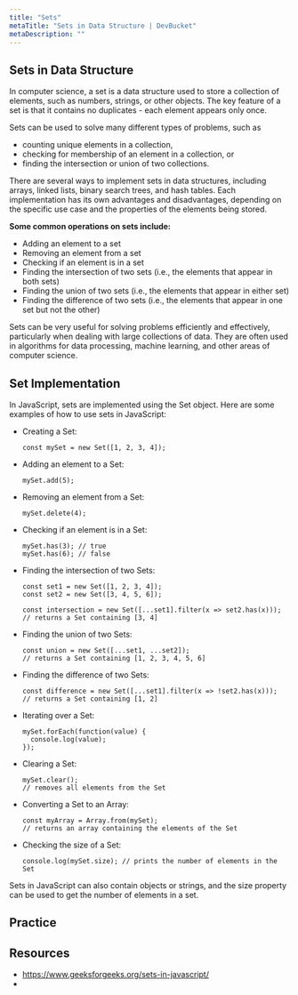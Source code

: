 ```yaml
---
title: "Sets"
metaTitle: "Sets in Data Structure | DevBucket"
metaDescription: ""
---
```


## Sets in Data Structure
In computer science, a set is a data structure used to store a collection of elements, such as numbers, strings, or other objects. The key feature of a set is that it contains no duplicates - each element appears only once. 

Sets can be used to solve many different types of problems, such as 
- counting unique elements in a collection, 
- checking for membership of an element in a collection, or 
- finding the intersection or union of two collections.

There are several ways to implement sets in data structures, including arrays, linked lists, binary search trees, and hash tables. Each implementation has its own advantages and disadvantages, depending on the specific use case and the properties of the elements being stored.

**Some common operations on sets include:**
- Adding an element to a set
- Removing an element from a set
- Checking if an element is in a set
- Finding the intersection of two sets (i.e., the elements that appear in both sets)
- Finding the union of two sets (i.e., the elements that appear in either set)
- Finding the difference of two sets (i.e., the elements that appear in one set but not the other)

Sets can be very useful for solving problems efficiently and effectively, particularly when dealing with large collections of data. They are often used in algorithms for data processing, machine learning, and other areas of computer science.

## Set Implementation
In JavaScript, sets are implemented using the Set object. Here are some examples of how to use sets in JavaScript:

- Creating a Set:
  
  ```JS
  const mySet = new Set([1, 2, 3, 4]);
  ```

- Adding an element to a Set:
  
  ```JS
  mySet.add(5);
  ```

- Removing an element from a Set:
  
  ```JS
  mySet.delete(4);
  ```
- Checking if an element is in a Set:
  
  ```JS
  mySet.has(3); // true
  mySet.has(6); // false
  ```

- Finding the intersection of two Sets:
  
  ```JS
  const set1 = new Set([1, 2, 3, 4]);
  const set2 = new Set([3, 4, 5, 6]);

  const intersection = new Set([...set1].filter(x => set2.has(x)));
  // returns a Set containing [3, 4]
  ```

- Finding the union of two Sets:
  
  ```JS
  const union = new Set([...set1, ...set2]);
  // returns a Set containing [1, 2, 3, 4, 5, 6]
  ```
  
- Finding the difference of two Sets:
  
  ```JS
  const difference = new Set([...set1].filter(x => !set2.has(x)));
  // returns a Set containing [1, 2]
  ```

- Iterating over a Set:

  ```JS
  mySet.forEach(function(value) {
    console.log(value);
  });
  ```

- Clearing a Set:

  ```JS
  mySet.clear();
  // removes all elements from the Set
  ```

- Converting a Set to an Array:

  ```JS
  const myArray = Array.from(mySet);
  // returns an array containing the elements of the Set
  ```

- Checking the size of a Set:

  ```JS
  console.log(mySet.size); // prints the number of elements in the Set
  ```

Sets in JavaScript can also contain objects or strings, and the size property can be used to get the number of elements in a set.

## Practice

## Resources
- https://www.geeksforgeeks.org/sets-in-javascript/
- 